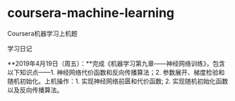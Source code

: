 # coursera-machine-learning
Coursera机器学习上机题

学习日记

**2019年4月19日（周五）：**完成《机器学习第九章——神经网络训练》，包含以下知识点——1. 神经网络代价函数和反向传播算法；2. 参数展开、梯度检验和随机初始化。上机操作：1. 实现神经网络前匮和代价函数; 2. 实现随机初始化函数以及反向传播算法。
